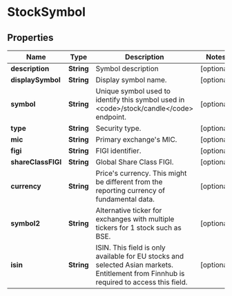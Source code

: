 

# StockSymbol


## Properties

| Name | Type | Description | Notes |
|------------ | ------------- | ------------- | -------------|
|**description** | **String** | Symbol description |  [optional] |
|**displaySymbol** | **String** | Display symbol name. |  [optional] |
|**symbol** | **String** | Unique symbol used to identify this symbol used in &lt;code&gt;/stock/candle&lt;/code&gt; endpoint. |  [optional] |
|**type** | **String** | Security type. |  [optional] |
|**mic** | **String** | Primary exchange&#39;s MIC. |  [optional] |
|**figi** | **String** | FIGI identifier. |  [optional] |
|**shareClassFIGI** | **String** | Global Share Class FIGI. |  [optional] |
|**currency** | **String** | Price&#39;s currency. This might be different from the reporting currency of fundamental data. |  [optional] |
|**symbol2** | **String** | Alternative ticker for exchanges with multiple tickers for 1 stock such as BSE. |  [optional] |
|**isin** | **String** | ISIN. This field is only available for EU stocks and selected Asian markets. Entitlement from Finnhub is required to access this field. |  [optional] |



